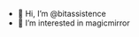 - 👋 Hi, I’m @bitassistence
- 👀 I’m interested in magicmirror
<!---
bitassistence/bitassistence is a ✨ special ✨ repository because its `README.md` (this file) appears on your GitHub profile.
You can click the Preview link to take a look at your changes.
--->
